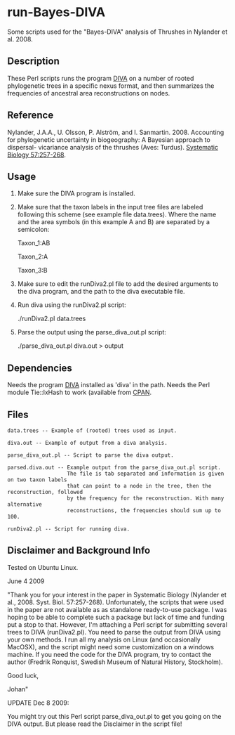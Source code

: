 run-Bayes-DIVA
==============

Some scripts used for the "Bayes-DIVA" analysis of Thrushes in Nylander et al. 2008.


Description
-----------

These Perl scripts runs the program [DIVA](http://sourceforge.net/projects/diva) on a number of rooted phylogenetic trees in a specific nexus format, and then summarizes the frequencies of ancestral area reconstructions on nodes.


Reference
---------

Nylander, J.A.A., U. Olsson, P. Alstr&ouml;m, and I. Sanmartin. 2008. Accounting for phylogenetic uncertainty in biogeography: A Bayesian approach to dispersal- vicariance analysis of the thrushes (Aves: Turdus). [Systematic Biology 57:257-268](http://sysbio.oxfordjournals.org/content/57/2/257.abstract).


Usage
-----

1. Make sure the DIVA program is installed.

2. Make sure that the taxon labels in the input tree files are labeled following this scheme (see example file data.trees). Where the name and the area symbols (in this example A and B) are separated by a semicolon:

    Taxon\_1:AB

    Taxon\_2:A

    Taxon\_3:B

3. Make sure to edit the runDiva2.pl file to add the desired arguments to the diva program, and the path to the diva executable file.

4. Run diva using the runDiva2.pl script:

    ./runDiva2.pl data.trees

5. Parse the output using the parse\_diva_out.pl script:

    ./parse\_diva\_out.pl diva.out > output


Dependencies
------------

Needs the program [DIVA](http://sourceforge.net/projects/diva) installed as 'diva' in the path.
Needs the Perl module Tie::IxHash to work (available from [CPAN](http://www.CPAN.org).


Files
-----

    data.trees -- Example of (rooted) trees used as input.

    diva.out -- Example of output from a diva analysis.

    parse_diva_out.pl -- Script to parse the diva output.

    parsed.diva.out -- Example output from the parse_diva_out.pl script.
                       The file is tab separated and information is given on two taxon labels
                       that can point to a node in the tree, then the reconstruction, followed
                       by the frequency for the reconstruction. With many alternative
                       reconstructions, the frequencies should sum up to 100.

    runDiva2.pl -- Script for running diva.



Disclaimer and Background Info
------------------------------

Tested on Ubuntu Linux.

June 4 2009

"Thank you for your interest in the paper in Systematic Biology (Nylander et al., 2008. Syst. Biol. 57:257-268). Unfortunately, the scripts that were used in the paper are not available as as standalone ready-to-use package. I was hoping to be able to complete such a package but lack of time and funding put a stop to that. However, I'm attaching a Perl script for submitting several trees to DIVA (runDiva2.pl). You need to parse the output from DIVA using your own methods. I run all my analysis on Linux (and occasionally MacOSX), and the script might need some customization on a windows machine. If you need the code for the DIVA program, try to contact the author (Fredrik Ronquist, Swedish Museum of Natural History, Stockholm).

Good luck,

Johan"

UPDATE Dec 8 2009:

You might try out this Perl script parse_diva_out.pl to get you going on the DIVA output. But please read the Disclaimer in the script file!




